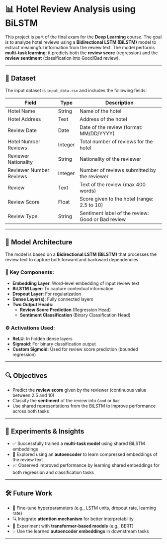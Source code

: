  # 📊 Hotel Review Analysis using BiLSTM

This project is part of the final exam for the **Deep Learning** course. The goal is to analyze hotel reviews using a **Bidirectional LSTM (BiLSTM)** model to extract meaningful information from the review text. The model performs **multi-task learning**: it predicts both the **review score** (regression) and the **review sentiment** (classification into Good/Bad review).

---

## 📁 Dataset

The input dataset is `input_data.csv` and includes the following fields:

| Field                     | Type     | Description                                         |
|--------------------------|----------|-----------------------------------------------------|
| Hotel Name               | String   | Name of the hotel                                   |
| Hotel Address            | Text     | Address of the hotel                                |
| Review Date              | Date     | Date of the review (format: MM/DD/YYYY)             |
| Hotel Number Reviews     | Integer  | Total number of reviews for the hotel               |
| Reviewer Nationality     | String   | Nationality of the reviewer                         |
| Reviewer Number Reviews  | Integer  | Number of reviews submitted by the reviewer         |
| Review                   | Text     | Text of the review (max 400 words)                  |
| Review Score             | Float    | Score given to the hotel (range: 2.5 to 10)         |
| Review Type              | String   | Sentiment label of the review: Good or Bad review   |

---

## 🧠 Model Architecture

The model is based on a **Bidirectional LSTM (BiLSTM)** that processes the review text to capture both forward and backward dependencies.

### 🔧 Key Components:

- **Embedding Layer**: Word-level embedding of input review text  
- **BiLSTM Layer**: To capture contextual information  
- **Dropout Layer**: For regularization  
- **Dense Layer(s)**: Fully connected layers  
- **Two Output Heads**:
  - **Review Score Prediction** (Regression Head)
  - **Sentiment Classification** (Binary Classification Head)

### ⚙️ Activations Used:

- **ReLU**: In hidden dense layers  
- **Sigmoid**: For binary classification output  
- **Custom Sigmoid**: Used for review score prediction (bounded regression)

---

## 🔍 Objectives

- Predict the **review score** given by the reviewer (continuous value between 2.5 and 10)
- Classify the **sentiment** of the review into `Good` or `Bad`
- Use shared representations from the BiLSTM to improve performance across both tasks

---

## 🧪 Experiments & Insights

- ✅ Successfully trained a **multi-task model** using shared BiLSTM embeddings  
- 🧩 Explored using an **autoencoder** to learn compressed embeddings of the review text  
- 📈 Observed improved performance by learning shared embeddings for both regression and classification tasks

---

## 🛠️ Future Work

- 🔧 Fine-tune hyperparameters (e.g., LSTM units, dropout rate, learning rate)  
- 🔍 Integrate **attention mechanism** for better interpretability  
- 🧠 Experiment with **transformer-based models** (e.g., BERT)  
- 💡 Use the learned **autoencoder embeddings** in downstream tasks

---


